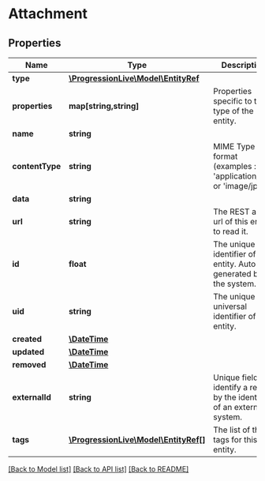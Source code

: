 # Attachment

## Properties
Name | Type | Description | Notes
------------ | ------------- | ------------- | -------------
**type** | [**\ProgressionLive\Model\EntityRef**](EntityRef.md) |  | 
**properties** | **map[string,string]** | Properties specific to the type of the entity. | [optional] 
**name** | **string** |  | 
**contentType** | **string** | MIME Type format (examples : &#x27;application/pdf&#x27; or &#x27;image/jpeg&#x27;) | 
**data** | **string** |  | 
**url** | **string** | The REST api url of this entity to read it. | [optional] 
**id** | **float** | The unique identifier of this entity. Auto generated by the system. | [optional] 
**uid** | **string** | The unique universal identifier of this entity. | [optional] 
**created** | [**\DateTime**](\DateTime.md) |  | [optional] 
**updated** | [**\DateTime**](\DateTime.md) |  | [optional] 
**removed** | [**\DateTime**](\DateTime.md) |  | [optional] 
**externalId** | **string** | Unique field to identify a record by the identifier of an external system. | [optional] 
**tags** | [**\ProgressionLive\Model\EntityRef[]**](EntityRef.md) | The list of the tags for this entity. | [optional] 

[[Back to Model list]](../../README.md#documentation-for-models) [[Back to API list]](../../README.md#documentation-for-api-endpoints) [[Back to README]](../../README.md)

